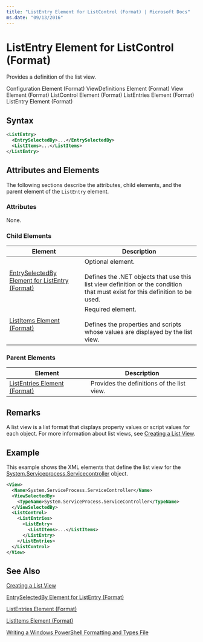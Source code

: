 ```yaml
---
title: "ListEntry Element for ListControl (Format) | Microsoft Docs"
ms.date: "09/13/2016"
---
```

# ListEntry Element for ListControl (Format)

Provides a definition of the list view.

Configuration Element (Format)
ViewDefinitions Element (Format)
View Element (Format)
ListControl Element (Format)
ListEntries Element (Format)
ListEntry Element (Format)

## Syntax

```xml
<ListEntry>
  <EntrySelectedBy>...</EntrySelectedBy>
  <ListItems>...</ListItems>
</ListEntry>
```

## Attributes and Elements

The following sections describe the attributes, child elements, and the parent element of the `ListEntry` element.

### Attributes

None.

### Child Elements

|Element|Description|
|-------------|-----------------|
|[EntrySelectedBy Element for ListEntry (Format)](./entryselectedby-element-for-listentry-for-listcontrol-format.md)|Optional element.<br /><br /> Defines the .NET objects that use this list view definition or the condition that must exist for this definition to be used.|
|[ListItems Element (Format)](./listitems-element-for-listentry-for-listcontrol-format.md)|Required element.<br /><br /> Defines the properties and scripts whose values are displayed by the list view.|

### Parent Elements

|Element|Description|
|-------------|-----------------|
|[ListEntries Element (Format)](./listentries-element-for-listcontrol-format.md)|Provides the definitions of the list view.|

## Remarks

A list view is a list format that displays property values or script values for each object. For more information about list views, see [Creating a List View](./creating-a-list-view.md).

## Example

This example shows the XML elements that define the list view for the [System.Serviceprocess.Servicecontroller](/dotnet/api/System.ServiceProcess.ServiceController) object.

```xml
<View>
  <Name>System.ServiceProcess.ServiceController</Name>
  <ViewSelectedBy>
    <TypeName>System.ServiceProcess.ServiceController</TypeName>
  </ViewSelectedBy>
  <ListControl>
    <ListEntries>
      <ListEntry>
        <ListItems>...</ListItems>
      </ListEntry>
    </ListEntries>
  </ListControl>
</View>
```

## See Also

[Creating a List View](./creating-a-list-view.md)

[EntrySelectedBy Element for ListEntry (Format)](./entryselectedby-element-for-listentry-for-listcontrol-format.md)

[ListEntries Element (Format)](./listentries-element-for-listcontrol-format.md)

[ListItems Element (Format)](./listitems-element-for-listentry-for-listcontrol-format.md)

[Writing a Windows PowerShell Formatting and Types File](./writing-a-powershell-formatting-file.md)
